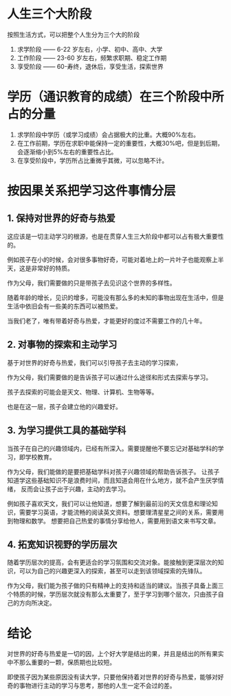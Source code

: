 # 人生三个大阶段
按照生活方式，可以把整个人生分为三个大的阶段
1. 求学阶段 —— 6-22 岁左右，小学、初中、高中、大学
2. 工作阶段 —— 23-60 岁左右，频繁求职期、稳定工作期
3. 享受阶段 —— 60-寿终，退休后，享受生活，探索世界

# 学历（通识教育的成绩）在三个阶段中所占的分量
1. 求学阶段中学历（或学习成绩）会占据极大的比重。大概90%左右。
2. 在工作前期，学历在求职中能保持一定的重要性，大概30%吧，但是到后期，会逐渐缩小到5%左右的重要性占比。
3. 在享受阶段中，学历所占比重微乎其微，可以忽略不计。

# 按因果关系把学习这件事情分层
## 1. 保持对世界的好奇与热爱

这应该是一切主动学习的根源，也是在贯穿人生三大阶段中都可以占有极大重要性的。

例如孩子在小的时候，会对很多事物好奇，可能对着地上的一片叶子也能观察上半天，这是非常好的特质。

作为父母，我们需要做的只是带孩子去见识这个世界的多样性。

随着年龄的增长，见识的增多，可能没有那么多的未知的事物出现在生活中，但是生活中依旧会有一些美的东西可以被热爱。

当我们老了，唯有带着好奇与热爱，才能更好的度过不需要工作的几十年。

## 2. 对事物的探索和主动学习

基于对世界的好奇与热爱，我们可以引导孩子去主动的学习探索，

作为父母，我们需要做的是告诉孩子可以通过什么途径和形式去探索与学习。

孩子去探索的可能会是天文、物理、计算机、生物等等。

也是在这一层，孩子会建立他的兴趣爱好。

## 3. 为学习提供工具的基础学科

当孩子在自己的兴趣领域内，已经有所深入。需要提醒他不要忘记对基础学科的学习，即学校教育。

作为父母，我们能做的是要把基础学科对孩子兴趣领域的帮助告诉孩子。
让孩子知道学这些基础知识不是浪费时间，而且知道会用在什么地方，就不会产生厌学情绪，
反而会让孩子出于兴趣，主动的去学习。

例如孩子喜欢天文，我们可以让他知道，想要了解到最前沿的天文信息和理论知识，需要学习英语，才能流畅的阅读英文资料。想要理清星星之间的关系，需要用到物理和数学。 想要把自己热爱的事情分享给他人，需要用到语文来书写文章。

## 4. 拓宽知识视野的学历层次

随着学历层次的提高，会有更适合的学习氛围和交流对象。能接触到更深层次的知识，可以为自己的兴趣更深入的探索，甚至可以走到该领域探索的先锋队。

作为父母，我们能为孩子做的只有精神上的支持和适当的建议。当孩子具备上面三个特质的时候，学历层次就没有那么太重要了，至于学习到哪个层次，只由孩子自己的方向所决定。

# 结论
对世界的好奇与热爱是一切的因，上个好大学是结出的果，并且是结出的所有果实中不那么重要的一颗，保质期也比较短。

即使孩子因为某些原因没有读大学，只要他保持着对世界的好奇与热爱，能够对好奇的事物进行主动的学习与思考，那他的人生一定不会过的差。